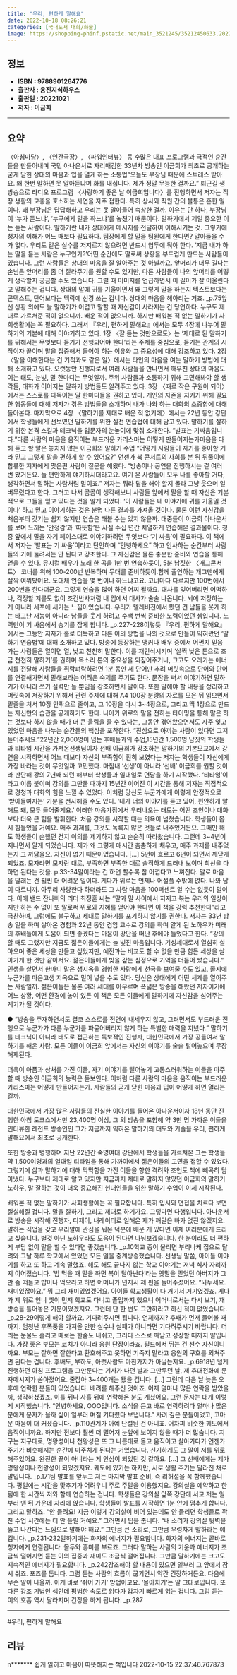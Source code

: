 ```yaml
---
title: "우리, 편하게 말해요"
date: 2022-10-18 08:26:21
categories: [국내도서 대화/화술]
image: https://shopping-phinf.pstatic.net/main_3521245/35212450633.20221013175800.jpg
---
```


## **정보**

- **ISBN : 9788901264776**
- **출판사 : 웅진지식하우스**
- **출판일 : 20221021**
- **저자 : 이금희**

------



## **요약**

〈아침마당〉, 〈인간극장〉, 〈파워인터뷰〉 등 수많은 대표 프로그램과 극적인 순간들을 만들어내며 국민 아나운서로 자리매김한 33년차 방송인 이금희가 최초로 공개하는 굳게 닫힌 상대의 마음과 입을 열게 하는 소통법“오늘도 부장님 때문에 스트레스 받아요. 왜 한번 말하면 못 알아듣냐며 화를 내십니다. 제가 정말 무능한 걸까요.” 퇴근길 생방송으로 라디오 프로그램 〈사랑하기 좋은 날 이금희입니다〉를 진행하면서 저자는 직장 생활의 고충을 호소하는 사연을 자주 접한다. 특히 상사와 직원 간의 불통은 흔한 일이다. 왜 부장님은 답답해하고 우리는 못 알아들어 속상한 걸까. 이유는 단 하나, 부장님이 ‘누가 듣느냐’, ‘누구에게 말을 하느냐’를 놓쳤기 때문이다. 말하기에서 제일 중요한 이는 듣는 사람이다. 말하기란 내가 상대에게 메시지를 전달하여 이해시키는 것. 그렇기에 청자의 이해가 어느 때보다 필요하다. 팀장에게 할 말을 팀원에게 한다면? 알아들을 수가 없다. 우리도 같은 실수를 저지르지 않으려면 반드시 염두에 둬야 한다. ‘지금 내가 하는 말을 듣는 사람은 누구인가?’어떤 순간에도 말로써 상황을 부드럽게 만드는 사람들이 있습니다. 그런 사람들은 상대의 마음을 잘 알아주는 것 아닐까요. 앞머리가 너무 길다는 손님은 앞머리를 좀 더 잘라주기를 원할 수도 있지만, 다른 사람들이 나의 앞머리를 어떻게 생각할지 궁금할 수도 있습니다. 그럴 때 이미지를 언급하면서 이 길이가 잘 어울린다고 말해주는 겁니다. 상대의 말에 귀를 기울이면서 왜 그렇게 말을 하는지 텍스트보다는 콘텍스트, 단어보다는 맥락에 신경 쓰는 겁니다. 상대의 마음을 헤아리는 거죠. _p.75앞선 상황 외에도 늘 말하기가 어렵고 말할 때 자신감이 사라지는 건 당연하다. 누구도 제대로 가르쳐준 적이 없으니까. 배운 적이 없으니까. 하지만 배워본 적 없는 말하기가 사회생활에는 꼭 필요하다. 그래서 『우리, 편하게 말해요』에서는 모두 4장에 나누어 말하기의 기본에 대해 이야기하고 있다. 1장 〈잘 듣는 것만으로도〉는 ‘제대로 된 말하기를 위해서는 무엇보다 듣기가 선행되어야 한다’라는 주제를 중심으로, 듣기는 관계의 시작이자 끝이며 말을 집중해서 들어야 하는 이유와 그 중요성에 대해 강조하고 있다. 2장 〈말을 이해한다는 건 기적과도 같은 일〉에서는 타인의 마음을 여는 말하기 방법에 대해 소개하고 있다. 오랫동안 진행자로서 여러 사람들을 만나면서 깨우친 상대의 마음도 여는 태도, 눈빛, 말 한마디는 무엇일까. 주위 사람들과 소통하기 위해 고민해봐야 할 생각들, 대화가 이어지는 말하기 방법들도 알려주고 있다. 3장 〈때로 작은 구원이 되어〉에서는 스스로를 다독이는 말 한마디들을 권하고 있다. 개인의 자존을 지키기 위해 필요한 행동들에 대해 저자가 겪은 방법들을 소개하며 내가 나와 하는 대화의 소중함에 대해 돌아본다. 마지막으로 4장 〈말하기를 제대로 배운 적 없기에〉에서는 22년 동안 강단에서 학생들에게 선보였던 말하기를 위한 실전 연습법에 대해 담고 있다. 말하기를 잘하기 위한 본격 스킬과 테크닉을 입문자의 눈높이에 맞춰 소개한다. “발표는 기싸움입니다.”다른 사람의 마음을 움직이는 부드러운 카리스마는 어떻게 만들어지는가마음을 다해 듣고 할 말은 놓치지 않는 이금희의 말하기 수업 “어떻게 사람들이 자기를 좋아할 거라 믿고 그렇게 말을 편하게 할 수 있어요?” 언젠가 북 콘서트의 사회를 본 뒤 뒤풀이에 합류한 저자에게 맞은편 사람이 질문을 해왔다. “방송이나 공연을 진행하시는 걸 여러 번 봤거든요. 늘 편안하게 얘기하시더라고요. 여기 온 사람들이 모두 나를 좋아할 거다, 생각하면서 말하는 사람처럼 말이죠.” 저자는 뭐라 답을 해야 할지 몰라 그냥 웃으며 얼버무렸다고 한다. 그러고 나서 곰곰이 생각해보니 사람들 앞에서 말을 할 때 자신은 기본적으로 그들을 믿고 있다는 것을 알게 되었다. ‘이 사람들은 내 이야기에 귀를 기울일 것이다’ 하고 믿고 이야기하는 것은 분명 다른 결과를 가져올 것이다. 물론 이런 자신감을 처음부터 갖기는 쉽지 않지만 연습은 해볼 수는 있지 않을까.  대중들이 이금희 아나운서를 보며 느끼는 ‘안정감’과 ‘따뜻함’은 사실 수십 년간 치열하게 연습해온 결과물이다. 청중 앞에서 말을 자기 페이스대로 이야기하려면 무엇보다 ‘기 싸움’이 필요하다. 이 책에서 저자는 ‘발표는 기 싸움’이라고 단언하며 “안녕하세요” 하고 인사하는 순간부터 사람들의 기에 눌려서는 안 된다고 강조한다. 그 자신감은 물론 충분한 준비와 연습을 통해 얻을 수 있다. 뮤지컬 배우가 노래 한 곡을 1만 번 연습하듯이, 5분 남짓한 〈개그콘서트〉 코너를 위해 100-200번 반복하며 무대를 준비하듯이.함께 출연하는 개그맨에게 살짝 여쭤봤어요. 도대체 연습을 몇 번이나 하느냐고요. 코너마다 다르지만 100번에서 200번을 한다더군요. 그렇게 연습을 많이 하면 어찌 될까요. 대사를 잊어버리면 어떡하나, 걱정할 겨를도 없이 조건반사처럼 내 입에서 대사가 술술 나옵니다. 뇌에 저장하는 게 아니라 세포에 새기는 느낌이었습니다. 우리가 텔레비전에서 봤던 건 남들을 웃게 하는 타고난 재능이 아니라 남들을 웃게 하려고 수백 번씩 준비한 노력이었던 셈입니다. 노력만이 기 싸움에서 승기를 잡게 합니다. _p.227-228이렇듯 『우리, 편하게 말해요』에서는 그동안 저자가 홀로 터득하고 다른 이의 방법을 나의 것으로 만들어 익혀왔던 ‘말하기 연습법’에 대해 소개하고 있다. 방송에 등장하는 앵커나 배우 중에서 어쩐지 믿음 가는 사람들은 열이면 열, 낮고 천천히 말한다. 이를 재인식시키며 ‘살짝 낮은 톤으로 조금 천천히 말하기’를 권하며 목소리 톤의 중요성을 되짚어주거나, 크고도 오래가는 에너지를 전달해 사람들을 쥐락펴락하려면 1분 동안 세 단어만 추려 머릿속으로 단어와 단어를 연결해가면서 말해보라는 어려운 숙제를 주기도 한다. 문장을 써서 이야기하면 말하기가 아니라 쓰기 실력만 늘 뿐임을 강조하면서 말이다. 또한 말해야 할 내용을 정리하고 머릿속에 저장하기 위해서 관련 주제에 대해 A4 100장 분량의 자료를 모은 뒤 읽으면서 밑줄을 쳐서 10장 안팎으로 줄이고, 그 10장을 다시 3~4장으로, 그리고 딱 1장으로 만드는 자신만의 습관을 공개하기도 한다. 나아가 위로의 말을 전하는 타이밍을 통해 말은 하는 것보다 하지 않을 때가 더 큰 울림을 줄 수 있다는, 그동안 겪어왔으면서도 자주 잊고 있었던 마음을 나누는 순간들의 핵심을 포착한다. “진심으로 아끼는 사람이 있다면 그저 들어주세요.”22년간 2,000명이 넘는 후배들과의 수업,15년간 1,500명 남짓의 학생들과 티타임 시간을 가져온선생님이자 선배 이금희가 강조하는 말하기의 기본모교에서 강연을 시작하면서 어느 때보다 자신의 부족함이 훤히 보였다는 저자는 학생들이 자신에게 가장 바라는 것이 무엇일까 고민했다. 마침내 ‘선생’이 아니라 ‘선배’ 이금희를 원할 것이라 판단해 강의 7년째 되던 해부터 학생들과 일대일로 면담을 하기 시작했다. ‘티타임’이라고 이름 붙이며 강의를 그만둘 때까지 15년간 이어진 이 시간을 통해 저자는 직접적으로 경청과 대화의 힘을 느낄 수 있었다. 이처럼 당신도 누군가에게 이렇게 안정적으로 ‘받아들여지는’ 기분을 선사해줄 수도 있다. ‘내가 너의 이야기를 듣고 있어, 편안하게 말해도 돼, 모두 들어줄게요.’ 이러한 마음가짐에서 우러나오는 태도는 어떤 조언이나 대화보다 더욱 큰 힘을 발휘한다. 처음 강의를 시작할 때는 의욕이 넘쳤습니다. 학생들이 몹시 힘들었을 거예요. 매주 과제를, 그것도 녹록지 않은 것들로 내주었거든요. 그때만 해도 학생들이 순했던 건지 이의를 제기하지 않고 순순히 따라왔습니다. 그런데 3~4년이 지나면서 알게 되었습니다. 제가 왜 그렇게 매시간 촘촘하게 채우고, 매주 과제를 내주었는지 그 까닭을요. 자신이 없기 때문이었습니다. […] 5년이 흐르고 6년이 되면서 깨닫게 되었죠. 모자라면 모자란 대로, 부족하면 부족한 대로 솔직하게 드러내 보이며 최선을 다하면 된다는 것을. p.33-34말이라는 건 하면 할수록 참 어렵다고 느껴진다. 말로 마음을 달래는 건 훨씬 더 어려운 일이다. 게다가 위로는 언제나 어설플 수밖에 없다. 나와 남이 다르니까. 아무리 사랑한다 하더라도 그 사람 마음을 100퍼센트 알 수는 없듯이 말이다. 이에 밴드 잔나비의 리더 최정훈 씨는 “말과 말 사이에서 지지고 볶는 우리의 일상이지만 하는 수 없이 또 말로써 위로와 지혜를 얻어야 한다면 이 책을 강력 추천한다”라고 극찬하며, 그럼에도 불구하고 제대로 말하기를 포기하지 않기를 권한다. 저자는 33년 방송 일을 하며 쌓아온 경험과 22년 동안 겸임 교수로 강의를 하며 알게 된 노하우가 미래의 후배들에게 도움이 되면 좋겠다는 마음이 강단을 떠난 후에야 들었다고 한다. “강의할 때도 그랬지만 지금도 젊은이들에게는 늘 빚진 마음입니다. 기성세대로서 열심히 살아오며 좋은 세상을 만들고 싶었지만, 예전과는 비교도 할 수 없을 만큼 힘든 세상을 살아가게 한 것만 같아서요. 젊은이들에게 빚을 갚는 심정으로 기억을 더듬어 썼습니다.” 인생을 살면서 한마디 말은 생지옥을 경험한 사람에게 천국을 보여줄 수도 있고, 졸지에 누군가를 마음고생 지옥으로 밀어 넣을 수도 있다. 당신은 상대에게 어떤 세계를 열어주는 사람일까. 젊은이들은 물론 여러 세대를 아우르며 폭넓은 방송을 해왔던 저자이기에 어느 상황, 어떤 환경에 놓여 있든 이 책은 모든 이들에게 말하기에 자신감을 심어주는 계기가 될 것이다.

● “방송을 주재하면서도 결코 스스로를 전면에 내세우지 않고, 그러면서도 부드러운 진행으로 누군가가 다른 누군가를 파묻어버리지 않게 하는 특별한 매력을 지녔다.” 말하기를 테크닉이 아니라 태도로 접근하는 독보적인 진행자, 대한민국에서 가장 공들여서 말하기를 해온 사람. 모든 이들이 이금희 앞에서는 자신의 이야기를 술술 털어놓으며 무장해제된다. 

더욱이 아픔과 상처를 가진 이들, 자기 이야기를 털어놓기 고통스러워하는 이들을 마주할 때 방송인 이금희의 능력은 돋보인다. 이처럼 다른 사람의 마음을 움직이는 부드러운 카리스마는 어떻게 만들어지는가. 사람들의 굳게 닫힌 마음과 입이 어떻게 하면 열리는 걸까.

대한민국에서 가장 많은 사람들의 진실한 이야기를 들어온 아나운서이자 18년 동안 진행한 아침 토크쇼에서만 23,400명 이상, 그 외 방송을 포함해 약 3만 명 가까운 이들을 인터뷰한 레전드 방송인인 그가 지금까지 익혀온 말하기의 태도와 기술을 우리, 편하게 말해요에서 최초로 공개한다.

또한 방송과 병행하며 지난 22년간 숙명여대 강단에서 학생들을 가르쳐온 그는 학생들 약 1,500여명과의 일대일 티타임을 통해 가까이에서 젊은이들의 고민을 접할 수 있었다. 그렇기에 삶과 말하기에 대해 막막함을 가진 이들을 향한 격려와 조언도 책에 빼곡히 담아냈다. 누구보다 제대로 알고 있지만 지금까지 제대로 말하지 않았던 이금희의 말하기 노하우, 말 잘하는 것이 더욱 중요해진 현대인들을 위한 말하기 수업이 이제 시작된다.

배워본 적 없는 말하기가 사회생활에는 꼭 필요합니다. 특히 입시와 면접을 치르다 보면 절실해질 겁니다. 말을 잘하기, 그리고 제대로 하기가요. 그렇다면 다행입니다. 아나운서로 방송을 시작해 진행자, 디제이, 내레이터로 일해온 제가 깨달은 바가 없진 않겠지요. 말하는 직업을 갖고 우리말에 관심을 둬온 덕분에 배운 게 있다면 이제 여러분에게 드리고 싶습니다. 별것 아닌 노하우라도 도움이 된다면 나눠보겠습니다. 한 분이라도 더 편하게 부담 없이 말을 할 수 있다면 좋겠습니다. _p.10학교 종이 울리면 부리나케 집으로 달려와 그날 하루 학교에서 있었던 모든 일을 중계방송했습니다. 선생님 말씀, 아이들 이야기를 하고 또 하고 계속 말했죠. 해도 해도 끝나지 않는 학교 이야기는 저녁 식사 자리까지 이어졌습니다. ‘밥 먹을 때 말을 하면 복이 달아난다’라는 옛말을 믿었던 아버지가 그만 좀 떠들고 밥이나 먹으라고 하면 어머니가 넌지시 제 편을 들어주셨어요. “놔두세요. 재미있잖아요.” 뭐 그리 재미있었겠어요. 아이들 학교생활이 다 거기서 거기였겠죠. 게다가 제 위로 언니 셋이 먼저 학교도 다니고 졸업까지 했으니 어머니로서는 다시 보기, 재방송을 틀어놓은 기분이었겠지요. 그런데 단 한 번도 그만하라고 하신 적이 없었습니다. _p.28-29어떻게 해야 할까요. 기다려주시면 됩니다. 언제까지? 후배가 먼저 물어볼 때까지. 엄청난 후폭풍을 가져올 만한 실수나 실패가 아니라면 기다려주시기 바랍니다. 더러는 눈물도 흘리고 때로는 한숨도 내쉬고, 그러다 스스로 깨닫고 성장할 때까지 말입니다. 가장 좋은 부모는 코치가 아니라 응원 단장이라죠. 필드에서 뛰는 건 선수 자신이니까요. 부모는 잘하면 잘한다고 환호해주고 못하면 기죽지 말라고 응원의 구호를 외쳐주면 된다는 겁니다. 후배도, 부하도, 아랫사람도 마찬가지가 아닐는지요. _p.6918년 넘게 진행하던 아침 프로그램을 그만둔다는 기사가 나던 날과 그만두던 날, 제 휴대전화에 문자메시지가 쏟아졌어요. 줄잡아 3~400개는 됐을 겁니다. […] 그런데 다음 날 늦은 오후에 연락한 분들이 있었습니다. 배려를 해주신 것이죠. 어제 얼마나 많은 연락을 받았을까, 생각하셨겠죠. 이틀 뒤나 사흘 뒤에 연락해온 분도 계셨어요. 그런 문자는 대개 이렇게 시작했습니다. “안녕하세요, OOO입니다. 소식을 듣고 바로 연락하려다 얼마나 많은 분에게 문자가 올까 싶어 일부러 며칠 기다렸다 보냅니다.” 사려 깊은 분들이었고, 고마운 마음이 더 커졌습니다. _p.110관계가 아예 단절된 건 아니죠. 어차피 비슷한 궤도에서 움직이니까요. 하지만 전보다 훨씬 더 멀어져 눈앞에 보이지 않을 때가 더 많습니다. 지구는 지구대로, 명왕성이나 천왕성은 또 그 나름대로 돌고 움직이고 살아가다가 언젠가 주기가 비슷해지는 순간에 마주치게 된다는 거였습니다. 신기하게도 그 말이 저를 위로해주었어요. 완전한 끝이 아니라는 게 안심이 되었던 것 같아요. […] 그 선배에게는 제가 명왕성이나 천왕성이 되었겠지요. 궤도에 있기는 하지만, 서로 생활 주기는 달라진 채로 말입니다. _p.171팀 발표를 앞두고 저는 마지막 발표 준비, 즉 리허설을 꼭 함께했습니다. 평일에는 시간을 맞추기가 어려우니 주로 주말을 이용했지요. 강의실을 예약하고 한 팀에 한 시간씩 저와 함께 연습하는 겁니다. 학생들은 강의실 앞쪽 강단에 서고 저는 일부러 맨 뒤 가운데 자리에 앉습니다. 학생들이 발표를 시작하면 1분 안에 멈추게 합니다. 그리고 말하죠. “안 들려요! 지금 이렇게 강의실이 비어 있는데도 안 들리면 학생들로 꽉 찬 수업 시간에는 더 안 들릴 거예요.” 그러면서 팁을 줍니다. “내 소리가 강의실 뒷벽을 뚫고 나간다는 느낌으로 말해야 해요.” 그만큼 큰 소리로, 그만큼 우렁차게 말하라는 얘깁니다. _p.231-232말하기에는 화자의 에너지가 필요합니다. 화자의 에너지는 곧바로 청자에게 연결됩니다. 몰두와 흥미를 부르죠. 그러다 말하는 사람의 기운과 에너지가 조금씩 떨어지면 듣는 이의 집중과 재미도 조금씩 떨어집니다. 그만큼 말하기에는 크고도 지속적인 에너지가 필요합니다. _p.242강조해야 할 내용이 있으면 일부러 그 앞에서 잠시 쉬죠. 포즈를 둡니다. 그럼 듣는 사람의 흐름이 끊기면서 약간 긴장하거든요. 다음에 무슨 말이 나올까. 이게 바로 ‘쉬어 가기’ 방법이고요. ‘몰아치기’는 말 그대로입니다. 또 다른 강조 기법인 셈인데 평범한 속도로 읽다가 갑자기 빠르게 읽는 겁니다. 그럼 듣는 이의 호흡 역시 달라지며 긴장을 하게 됩니다. _p.287

------

#우리, 편하게 말해요


## **리뷰** 

  n******* 쉽게 읽히고 마음이 따뜻해지는 책입니다 2022-10-15 22:37:46.767873 <br/>